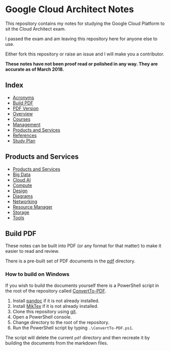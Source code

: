 # Google Cloud Architect Notes

This repository contains my notes for studying the Google Cloud Platform to sit the Cloud Architect exam.

I passed the exam and am leaving this repository here for anyone else to use.

Either fork this repository or raise an issue and I will make you a contributor.

__These notes have not been proof read or polished in any way. They are accurate as of March 2018.__

## Index

* [Acronyms](/Acronyms.md)
* [Build PDF](#build-pdf)
* [PDF Version](/pdf)
* [Overview](/Overview.md)
* [Courses](/Courses.md)
* [Management](/Management.md)
* [Products and Services](#products-and-services)
* [References](/References.md)
* [Study Plan](/Study%20Plan.md)

## Products and Services

* [Products and Services](Products%20and%20Services.md)
* [Big Data](/Big%20Data)
* [Cloud AI](/Cloud%20AI)
* [Compute](/Compute)
* [Design](/Design)
* [Diagrams](/Diagrams)
* [Networking](/Networking)
* [Resource Manager](/Resource%20Manager)
* [Storage](/Storage)
* [Tools](/Tools)

## Build PDF

These notes can be built into PDF (or any format for that matter) to make it easier to read and review.

There is a pre-built set of PDF documents in the [pdf](/pdf) directory.

### How to build on Windows

If you wish to build the documents yourself there is a PowerShell script in the root of the repository called [ConvertTo-PDF](/ConvertTo-PDF.ps1).

1. Install [pandoc](http://pandoc.org/) if it is not already installed.
1. Install [MikTex](https://miktex.org/) if it is not already installed.
1. Clone this repository using [git](https://git-scm.com/).
1. Open a PowerShell console.
1. Change directory to the root of the repository.
1. Run the PowerShell script by typing `.\ConvertTo-PDF.ps1`.

The script will delete the current `pdf` directory and then recreate it by building the documents from the markdown files.

